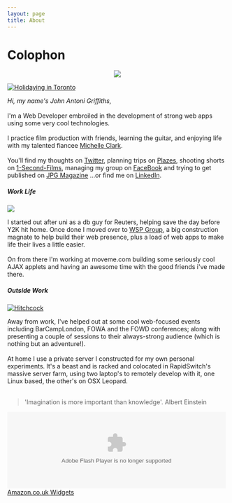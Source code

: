 ```yaml
---
layout: page
title: About
---
```


# Colophon

<center><img src="//data.red91.com/red91/assets/2509102771_0a2416ac15_m.jpg"/></center>

<div class="clear_both"></div>

<a href="http://www.flickr.com/photos/indieflickr"><img class="side_photo" src="//data.red91.com/red91/assets/1315575589_f88ff305e2_m.jpg" alt="Holidaying in Toronto" border="0" /></a>

<i>Hi, my name's John Antoni Griffiths,</i> <br/><br/>I'm a Web Developer embroiled in the development of strong web apps using some very cool technologies.  <br/><br/>I practice film production with friends, learning the guitar, and enjoying life with my talented fiancee <a href="http://www.macsplan.com">Michelle Clark</a>.
<br/><br/>
You'll find my thoughts on <a href="http://twitter.com/indiehead">Twitter</a>, planning trips on <a href="http://beta.plazes.com/user/red91">Plazes</a>, shooting shorts on <a href="http://the1secondfilm.com/producer/7189">1-Second-Films</a>, managing my group on <a href="http://www.facebook.com/profile.php?id=502875161" rel="me" title="View my FaceBook profile">FaceBook</a> and trying to get published on <a href="http://www.jpgmag.com/people/indiehead">JPG Magazine</a> ...or find me on <a href="http://www.linkedin.com/in/red91">LinkedIn</a>.

<div class="clear_both"></div>

<h5>Work Life</h5>

<img class="side_photo" src="//data.red91.com/red91/assets/211264188_c5a407780f_m.jpg" border="0" />

I started out after uni as a db guy for Reuters, helping save the day before Y2K hit home.  Once done I moved over to <a href="http://www.wspgroup.com">WSP Group</a>, a big construction magnate to help build their web presence, plus a load of web apps to make life their lives a little easier.  <br/><br/>On from there I'm working at moveme.com building some seriously cool AJAX applets and having an awesome time with the good friends i've made there.

<div class="clear_both"></div>

<h5>Outside Work</h5>

<a href="http://www.flickr.com/photos/indieflickr"><img class="side_photo" src="//data.red91.com/red91/assets/hitchcock.jpg" alt="Hitchcock" border="0" /></a>

Away from work, I've helped out at some cool web-focused events including BarCampLondon, FOWA and the FOWD conferences; along with presenting a couple of sessions to their always-strong audience (which is nothing but an adventure!).  
<br/>
At home I use a private server I constructed for my own personal experiments.  It's a beast and is racked and colocated in RapidSwitch's massive server farm, using two laptop's to remotely develop with it, one Linux based, the other's on OSX Leopard.
<br/><br/>

<blockquote>
'Imagination is more important than knowledge'. Albert Einstein
</blockquote>

<div class="clear_both"></div>

<OBJECT classid="clsid:D27CDB6E-AE6D-11cf-96B8-444553540000" codebase="http://fpdownload.macromedia.com/get/flashplayer/current/swflash.cab" id="Player_6b162335-6a9d-469e-b25f-eb9269d0ced5"  WIDTH="500px" HEIGHT="175px"> <PARAM NAME="movie" VALUE="http://ws.amazon.co.uk/widgets/q?ServiceVersion=20070822&MarketPlace=GB&ID=V20070822%2FGB%2Fjagscriptnet-21%2F8010%2F6b162335-6a9d-469e-b25f-eb9269d0ced5&Operation=GetDisplayTemplate"><PARAM NAME="quality" VALUE="high"><PARAM NAME="bgcolor" VALUE="#FFFFFF"><PARAM NAME="allowscriptaccess" VALUE="always"><embed src="//ws.amazon.co.uk/widgets/q?ServiceVersion=20070822&MarketPlace=GB&ID=V20070822%2FGB%2Fjagscriptnet-21%2F8010%2F6b162335-6a9d-469e-b25f-eb9269d0ced5&Operation=GetDisplayTemplate" id="Player_6b162335-6a9d-469e-b25f-eb9269d0ced5" quality="high" bgcolor="#ffffff" name="Player_6b162335-6a9d-469e-b25f-eb9269d0ced5" allowscriptaccess="always"  type="application/x-shockwave-flash" align="middle" height="175px" width="500px"></embed></OBJECT> <NOSCRIPT><A HREF="http://ws.amazon.co.uk/widgets/q?ServiceVersion=20070822&MarketPlace=GB&ID=V20070822%2FGB%2Fjagscriptnet-21%2F8010%2F6b162335-6a9d-469e-b25f-eb9269d0ced5&Operation=NoScript">Amazon.co.uk Widgets</A></NOSCRIPT>
